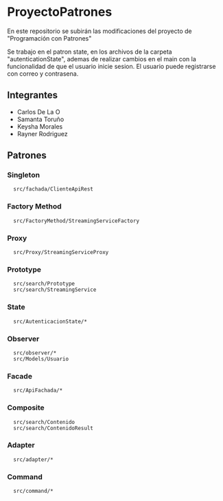 
# ProyectoPatrones
En este repositorio se subirán las modificaciones del proyecto de "Programación con Patrones"

Se trabajo en el patron state, en los archivos de la carpeta
"autenticationState", ademas de realizar cambios en el main con
la funcionalidad de que el usuario inicie sesion. El usuario puede
registrarse con correo y contrasena.

## Integrantes
- Carlos De La O
- Samanta Toruño
- Keysha Morales
- Rayner Rodriguez

## Patrones

### Singleton

```
  src/fachada/ClienteApiRest
```

### Factory Method

```
  src/FactoryMethod/StreamingServiceFactory
```

### Proxy

```
  src/Proxy/StreamingServiceProxy
```

### Prototype

```
  src/search/Prototype
  src/search/StreamingService
```

### State

```
  src/AutenticacionState/*
```

### Observer

```
  src/observer/*
  src/Models/Usuario
```

### Facade

```
  src/ApiFachada/*
```

### Composite

```
  src/search/Contenido
  src/search/ContenidoResult
```
### Adapter

```
  src/adapter/*
```

### Command

```
  src/command/*
```